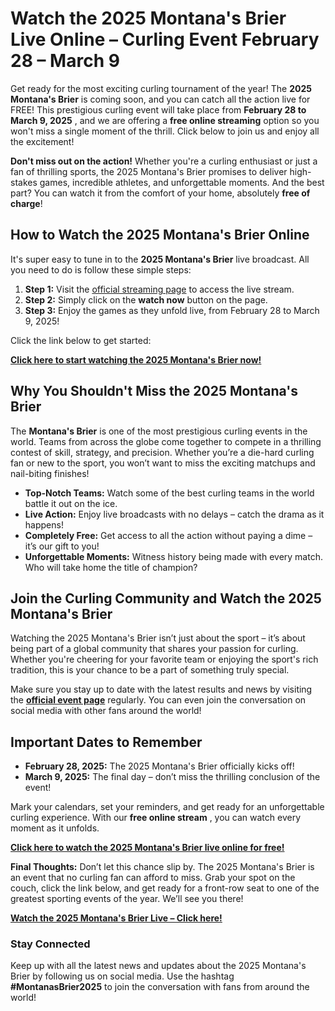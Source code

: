 # Watch the 2025 Montana's Brier Live Online – Curling Event February 28 – March 9

Get ready for the most exciting curling tournament of the year! The **2025 Montana's Brier** is coming soon, and you can catch all the action live for FREE! This prestigious curling event will take place from **February 28 to March 9, 2025** , and we are offering a **free online streaming** option so you won't miss a single moment of the thrill. Click below to join us and enjoy all the excitement!

**Don't miss out on the action!** Whether you're a curling enthusiast or just a fan of thrilling sports, the 2025 Montana's Brier promises to deliver high-stakes games, incredible athletes, and unforgettable moments. And the best part? You can watch it from the comfort of your home, absolutely **free of charge**!

## How to Watch the 2025 Montana's Brier Online

It's super easy to tune in to the **2025 Montana's Brier** live broadcast. All you need to do is follow these simple steps:

1. **Step 1:** Visit the [official streaming page](https://tinyurl.com/livestreamfreeo?st=2025montanasbrier&si=gh) to access the live stream.
2. **Step 2:** Simply click on the **watch now** button on the page.
3. **Step 3:** Enjoy the games as they unfold live, from February 28 to March 9, 2025!

Click the link below to get started:

[**Click here to start watching the 2025 Montana's Brier now!**](https://tinyurl.com/livestreamfreeo?st=2025montanasbrier&si=gh)

## Why You Shouldn't Miss the 2025 Montana's Brier

The **Montana's Brier** is one of the most prestigious curling events in the world. Teams from across the globe come together to compete in a thrilling contest of skill, strategy, and precision. Whether you’re a die-hard curling fan or new to the sport, you won’t want to miss the exciting matchups and nail-biting finishes!

- **Top-Notch Teams:** Watch some of the best curling teams in the world battle it out on the ice.
- **Live Action:** Enjoy live broadcasts with no delays – catch the drama as it happens!
- **Completely Free:** Get access to all the action without paying a dime – it’s our gift to you!
- **Unforgettable Moments:** Witness history being made with every match. Who will take home the title of champion?

## Join the Curling Community and Watch the 2025 Montana's Brier

Watching the 2025 Montana's Brier isn’t just about the sport – it’s about being part of a global community that shares your passion for curling. Whether you're cheering for your favorite team or enjoying the sport's rich tradition, this is your chance to be a part of something truly special.

Make sure you stay up to date with the latest results and news by visiting the [**official event page**](https://tinyurl.com/livestreamfreeo?st=2025montanasbrier&si=gh) regularly. You can even join the conversation on social media with other fans around the world!

## Important Dates to Remember

- **February 28, 2025:** The 2025 Montana's Brier officially kicks off!
- **March 9, 2025:** The final day – don’t miss the thrilling conclusion of the event!

Mark your calendars, set your reminders, and get ready for an unforgettable curling experience. With our **free online stream** , you can watch every moment as it unfolds.

[**Click here to watch the 2025 Montana's Brier live online for free!**](https://tinyurl.com/livestreamfreeo?st=2025montanasbrier&si=gh)

**Final Thoughts:** Don’t let this chance slip by. The 2025 Montana's Brier is an event that no curling fan can afford to miss. Grab your spot on the couch, click the link below, and get ready for a front-row seat to one of the greatest sporting events of the year. We’ll see you there!

[**Watch the 2025 Montana's Brier Live – Click here!**](https://tinyurl.com/livestreamfreeo?st=2025montanasbrier&si=gh)

### Stay Connected

Keep up with all the latest news and updates about the 2025 Montana's Brier by following us on social media. Use the hashtag **#MontanasBrier2025** to join the conversation with fans from around the world!

